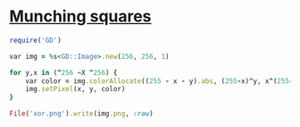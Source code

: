 [1]: http://rosettacode.org/wiki/Munching_squares

# [Munching squares][1]

```ruby
require('GD')

var img = %s<GD::Image>.new(256, 256, 1)

for y,x in (^256 ~X ^256) {
    var color = img.colorAllocate((255 - x - y).abs, (255-x)^y, x^(255-y))
    img.setPixel(x, y, color)
}

File('xor.png').write(img.png, :raw)
```
